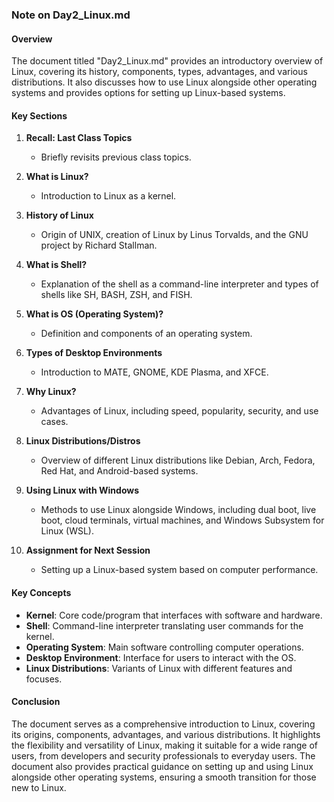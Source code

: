 ### Note on Day2_Linux.md

#### Overview
The document titled "Day2_Linux.md" provides an introductory overview of Linux, covering its history,
components, types, advantages, and various distributions. It also discusses how to use Linux alongside 
other operating systems and provides options for setting up Linux-based systems.

#### Key Sections

1. **Recall: Last Class Topics**
   - Briefly revisits previous class topics.

2. **What is Linux?**
   - Introduction to Linux as a kernel.

3. **History of Linux**
   - Origin of UNIX, creation of Linux by Linus Torvalds, and the GNU project by Richard Stallman.

4. **What is Shell?**
   - Explanation of the shell as a command-line interpreter and types of shells like SH, BASH, ZSH, and FISH.

5. **What is OS (Operating System)?**
   - Definition and components of an operating system.

6. **Types of Desktop Environments**
   - Introduction to MATE, GNOME, KDE Plasma, and XFCE.

7. **Why Linux?**
   - Advantages of Linux, including speed, popularity, security, and use cases.

8. **Linux Distributions/Distros**
   - Overview of different Linux distributions like Debian, Arch, Fedora, Red Hat, and Android-based systems.

9. **Using Linux with Windows**
   - Methods to use Linux alongside Windows, including dual boot, live boot, cloud terminals, virtual machines, 
and Windows Subsystem for Linux (WSL).

10. **Assignment for Next Session**
    - Setting up a Linux-based system based on computer performance.

#### Key Concepts

- **Kernel**: Core code/program that interfaces with software and hardware.
- **Shell**: Command-line interpreter translating user commands for the kernel.
- **Operating System**: Main software controlling computer operations.
- **Desktop Environment**: Interface for users to interact with the OS.
- **Linux Distributions**: Variants of Linux with different features and focuses.

#### Conclusion

The document serves as a comprehensive introduction to Linux, covering its origins, components, advantages, and various 
distributions. It highlights the flexibility and versatility of Linux, making it suitable for a wide range of users, from 
developers and security professionals to everyday users. The document also provides practical guidance on setting up and 
using Linux alongside other operating systems, ensuring a smooth transition for those new to Linux.

